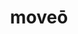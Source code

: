 ---
title: moveō
meaning: to move
ch: [fourteen, f2, f, 7r]
pos: verb
inf: movēre
secondppstem: mov
infend: ēre
thirdpp: mōvī
fourthpp: mōtus
conjugation: second
derivative: motion
six: y
---